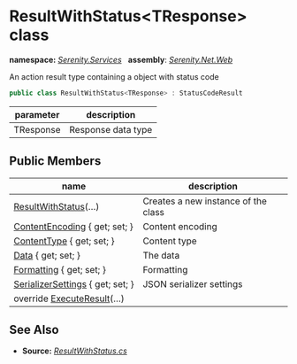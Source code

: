 # ResultWithStatus&lt;TResponse&gt; class
**namespace:** *[Serenity.Services](../README.md#serenity.services-namespace)*   **assembly**: *[Serenity.Net.Web](../README.md)*

An action result type containing a object with status code

```csharp
public class ResultWithStatus<TResponse> : StatusCodeResult
```

| parameter | description |
| --- | --- |
| TResponse | Response data type |

## Public Members

| name | description |
| --- | --- |
| [ResultWithStatus](ResultWithStatus-1/ResultWithStatus.md)(…) | Creates a new instance of the class |
| [ContentEncoding](ResultWithStatus-1/ContentEncoding.md) { get; set; } | Content encoding |
| [ContentType](ResultWithStatus-1/ContentType.md) { get; set; } | Content type |
| [Data](ResultWithStatus-1/Data.md) { get; set; } | The data |
| [Formatting](ResultWithStatus-1/Formatting.md) { get; set; } | Formatting |
| [SerializerSettings](ResultWithStatus-1/SerializerSettings.md) { get; set; } | JSON serializer settings |
| override [ExecuteResult](ResultWithStatus-1/ExecuteResult.md)(…) |  |

## See Also

* **Source:** *[ResultWithStatus.cs](https://github.com/serenity-is/Serenity/blob/master/src/Serenity.Net.Web/Mvc/ResultWithStatus.cs)*